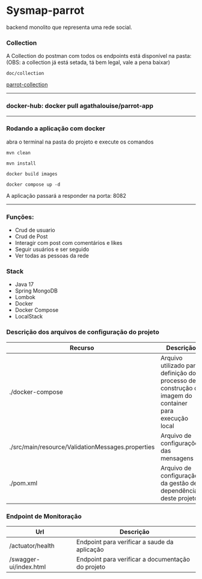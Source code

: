 # Sysmap-parrot

backend monolito que representa uma rede social. 


### Collection

A Collection do postman com todos os endpoints está disponível na pasta:
(OBS: a collection já está setada, tá bem legal, vale a pena baixar)

```
doc/collection
```

[parrot-collection](doc/collection/parrot-collection.json)

---

### docker-hub: docker pull agathalouise/parrot-app

---
### Rodando a aplicação com docker

abra o terminal na pasta do projeto e execute os comandos

```
mvn clean
```

```
mvn install
```

```
docker build images
```

```
docker compose up -d
```

A aplicação passará a responder na porta: 8082

---

### Funções:

  - Crud de usuario
  - Crud de Post
  - Interagir com post com comentários e likes
  - Seguir usuários e ser seguido
  - Ver todas as pessoas da rede

### Stack

- Java 17
- Spring MongoDB
- Lombok
- Docker
- Docker Compose
- LocalStack

### Descrição dos arquivos de configuração do projeto

| Recurso                                           | Descrição                                                                                             |
|---------------------------------------------------| ----------------------------------------------------------------------------------------------------- |
| ./docker-compose                                  | Arquivo utilizado para definição do processo de construção da imagem do container para execução local |
| ./src/main/resource/ValidationMessages.properties | Arquivo de configurações das mensagens                                                                |
| ./pom.xml                                         | Arquivo de configuração da gestão de dependência deste projeto                                        |


### Endpoint de Monitoração

| Url                    | Descrição                                         |
|------------------------|---------------------------------------------------|
| /actuator/health       | Endpoint para verificar a saude da aplicação      |
| /swagger-ui/index.html | Endpoint para verificar a documentação do projeto |
